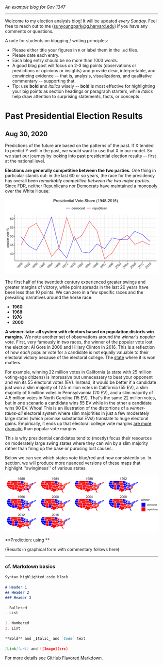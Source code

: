 _An example blog for Gov 1347_

-------

Welcome to my election analysis blog! It will be updated *every Sunday.* Feel free to reach out to me ([sunyoungpark@g.harvard.edu](sunyoungpark@g.harvard.edu)) if you have any comments or questions.

A note for students on blogging / writing principles:

* Please either title your figures in `R` or label them in the `.md` files.
* Please date each entry.
* Each blog entry should be no more than 1000 words. 
* A good blog post will focus on 2-3 big points (observations or predictions or opinions or insights) and provide clear, interpretable, and convincing evidence -- that is, analysis, visualizations, and qualitative commentary -- supporting that.
* Tip: use **bold** and *italics* wisely -- **bold** is most effective for highlighting your big points as section headings or paragraph starters, while *italics* help draw attention to surprising statements, facts, or concepts. 

# Past Presidential Election Results
## Aug 30, 2020

Predictions of the future are based on the patterns of the past. If X tended to predict Y well in the past, we would want to use that X in our model. So we start our journey by looking into past presidential election results -- first at the national level. 

**Elections are generally competitive between the two parties.** One thing in particular stands out: in the last 60 or so years, the race for the presidency has overall been *remarkably competitive between the two major parties*. Since FDR, neither Republicans nor Democrats have maintained a monopoly over the White House:

![](past_results.png)

The first half of the twentieth century experienced greater swings and greater margins of victory, while point spreads in the last 20 years have been less than 10 points. We can zero in a few specific races and the prevailing narratives around the horse race:

* **1960**
* **1968**
* **1976**
* **2000**

**A winner-take-all system with electors based on population distorts win margins.** We note another set of observations around *the winner's popular vote*. First, very famously in two races, the winner of the popular vote lost the election: Al Gore in 2000 and Hillary Clinton in 2016. This is a reflection of how *each* popular vote for a candidate is not equally valuable to their electoral victory because of the electoral college. The <u>state</u> where it is won matters. 

For example, winning 22 million votes in California (a state with 25 million voting-age citizens) is impressive but unnecessary to beat your opponent and win its 55 electoral votes (EV). Instead, it would be better if a candidate just won a slim majority of 12.5 million votes in California (55 EV), a slim majority of 5 million votes in Pennsylvannia (20 EV), and a slim majority of 4.5 million votes in North Carolina (15 EV). That's the same 22 million votes, but in one scenario a candidate wins 55 EV while in the other a candidate wins 90 EV. Whoa! This is an illustration of the distortions of a *winner-takes-all* electoral system where slim majorities in just a few moderately large states (which promise substantial EVs!) translate to huge electoral gains. Empirically, it ends up that electoral college vote margins [are more dramatic](https://www.pewresearch.org/fact-tank/2016/12/20/why-electoral-college-landslides-are-easier-to-win-than-popular-vote-ones/) than popular vote margins.

This is why presidential candidates tend to (mostly) focus their resources on moderately large swing states where they can win by a slim majority rather than firing up the base or purusing lost causes. 

Below we can see which states vote blue/red and how consistently so. In section, we will produce more nuanced versions of these maps that highlight ''swinginess'' of various states.

![](past_results_state.png)

**Prediction: using **

<!--
I will try to predict 2020 election outcome using 7 variables: polling results, economic indexes, incumbency, campaign expenditure, mobilization stratetgies, exogenous shocks such as COVID-19, and election administration. I use `R` and a simple ordinary least square model specified as follows:

```r
lm(voteshare ~ polls + econ + incumbency + ads + 
               mobi + covidcases + admin, data)
```
-->

(Results in graphical form with commentary follows here)

<!--
## Polls

Can we trust polls? In 2016, many polls did not predict Trump's win. Below is the polling average across months leading up to 2016 election.

![](polls2016.png)

### Pollsters

+ Not all pollsters provide high quality data and interpretation. FiveThirtyEight provides *pollster ratings* based on the accuracy of their past prediction: [https://projects.fivethirtyeight.com/pollster-ratings/](https://projects.fivethirtyeight.com/pollster-ratings/)

+ But it is important to note that even good pollsters often disagree. [Same raw data can lead to different predictions by renowned pollsters.](https://www.nytimes.com/interactive/2016/09/20/upshot/the-error-the-polling-world-rarely-talks-about.html)

### Predictive Power

Polls do predict the outcome by and large.

![](polls_results.png)

## Economic Forces

1. GDP growth
2. Real Disposable Income
3. Unemployment

For the detailed analysis, please see this [separate page.](econ_analysis.md)

## Incumbency

## Advertising

## Mobilization

## Shocks

See [Healy and Malhotra 2013](healy_review.pdf) and [Ashworth et al. 2017](https://onlinelibrary.wiley.com/doi/abs/10.1111/ajps.12334) for the comprehensive review of the literature.

## Law and Adminisration
-->

-----

### cf. Markdown basics

```markdown
Syntax highlighted code block

# Header 1
## Header 2
### Header 3

- Bulleted
- List

1. Numbered
2. List

**Bold** and _Italic_ and `Code` text

[Link](url) and ![Image](src)
```

For more details see [GitHub Flavored Markdown](https://guides.github.com/features/mastering-markdown/).
